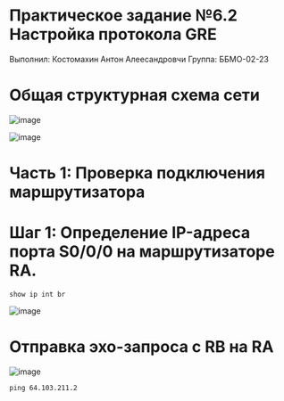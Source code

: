 # Практическое задание №6.2 Настройка протокола GRE
Выполнил: Костомахин Антон Алеесандровчи 
Группа: ББМО-02-23

# Общая структурная схема сети
![image](https://github.com/KOSTILET/PRZ-6.2/assets/64083435/e74c6e52-5df8-4e75-89ea-5f4cac021250)

![image](https://github.com/KOSTILET/PRZ-6.2/assets/64083435/68ff3be2-d914-4010-bb50-d11a8b68492b)

# Часть 1: Проверка подключения маршрутизатора
# Шаг 1: Определение IP-адреса порта S0/0/0 на маршрутизаторе RA.

```
show ip int br 
```
![image](https://github.com/KOSTILET/PRZ-6.2/assets/64083435/c227a8b5-05e3-404e-a378-4ebafe5b7469)

# Отправка эхо-запроса с RB на RA

![image](https://github.com/KOSTILET/PRZ-6.2/assets/64083435/aa819582-b2a9-483d-939c-46b82a06ea09)
```
ping 64.103.211.2
```
